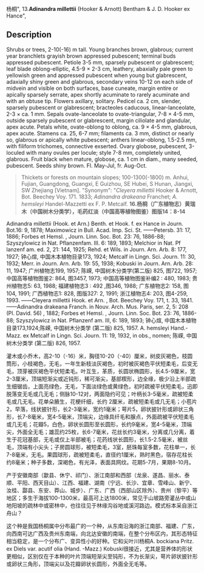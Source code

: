 杨桐",
13.**Adinandra millettii** (Hooker & Arnott) Bentham & J. D. Hooker ex Hance",

## Description
Shrubs or trees, 2-10(-16) m tall. Young branches brown, glabrous; current year branchlets grayish brown appressed pubescent; terminal buds appressed pubescent. Petiole 3-5 mm, sparsely pubescent or glabrescent; leaf blade oblong-elliptic, 4.5-9 × 2-3 cm, leathery, abaxially pale green to yellowish green and appressed pubescent when young but glabrescent, adaxially shiny green and glabrous, secondary veins 10-12 on each side of midvein and visible on both surfaces, base cuneate, margin entire or apically sparsely serrate, apex shortly acuminate to rarely acuminate and with an obtuse tip. Flowers axillary, solitary. Pedicel ca. 2 cm, slender, sparsely pubescent or glabrescent; bracteoles caducous, linear-lanceolate, 2-3 × ca. 1 mm. Sepals ovate-lanceolate to ovate-triangular, 7-8 × 4-5 mm, outside sparsely pubescent or glabrescent, margin ciliolate and glandular, apex acute. Petals white, ovate-oblong to oblong, ca. 9 × 4-5 mm, glabrous, apex acute. Stamens ca. 25, 6-7 mm; filaments ca. 3 mm, distinct or nearly so, glabrous or apically white pubescent; anthers linear-oblong, 1.5-2.5 mm, with filiform trichomes, connective exserted. Ovary globose, pubescent, 3-loculed with many ovules per locule; style 7-8 mm, completely united, glabrous. Fruit black when mature, globose, ca. 1 cm in diam., many seeded, pubescent. Seeds shiny brown. Fl. May-Jul, fr. Aug-Oct.

> Thickets or forests on mountain slopes; 100-1300(-1800) m. Anhui, Fujian, Guangdong, Guangxi, E Guizhou, SE Hubei, S Hunan, Jiangxi, SW Zhejiang [Vietnam].
  "Synonym": "*Cleyera millettii* Hooker &amp; Arnott, Bot. Beechey Voy. 171. 1833; *Adinandra drakeana* Franchet; *A. hemsleyi* Handel-Mazzetti ex F. P. Metcalf.
**16.杨桐（广东植物志）黄瑞木（中国树木分类学），毛药红淡（中国高等植物图鉴）图版14：8-14**

Adinandra millettii (Hook. et Arn.) Benth. et Hook. f. ex Hance in Journ. Bot.16: 9, 1878; Maximowicz in Bull. Acad. Imp. Sci. St. ——Petersb. 31: 17, 1886; Forbes et Hemsl. , Journ. Linn. Soc. Bot. 23: 76, 1886-88; Szyszylowicz in Nat. Pflanzenfam. Ⅲ. 6: 189, 1893; Melchior in Nat. Pf lanzenf am. ed. 2, 21: 144, 1925; Rehd. et Wils. in Journ. Arn. Arb. 8: 177, 1927; 钟心煊, 中国木本植物目录173, 1924; Metcalf in Lingn. Sci. Journ. 11: 30, 1932; Merr. in Journ. Arn. Arb. 19: 55, 1938; Kobuski in Journ. Arn. Arb. 28: 11, 1947; 广州植物志199, 1957; 陈嵘, 中国树木分类学(第二版) 825, 图722, 1957; 中国高等植物图鉴2: 864, 图3457, 1973; 中国高等植物图鉴补编2 : 480, 1983; 贵州植物志5: 63, 1988; 福建植物志3 : 492 ,图346, 1988; 广东植物志2: 158, 图104, 1991; 广西植物志1: 828, 图版327: 2, 1991; 浙江植物志4: 203, 图4-259, 1993. ——Cleyera millettii Hook. et Arn. , Bot. Beechey Voy. 171, t. 33, 1841. ——Adinandra drakeana Franch. in Nouv. Arch. Mus. Paris, ser. 2, 5: 208 (Pl. David. 56) , 1882; Forbes et Hemsl. , Journ. Linn. Soc. Bot. 23: 76, 1886-88; Szyszylowicz in Nat. Pflanzenf am. Ⅲ, 6: 189, 1893; 钟心煊, 中国木本植物目录173,1924;陈嵘, 中国树木分类学 (第二版) 825, 1957. A. hemsleyi Hand.-Mazz. ex Metcalf in Lingn. Sci. Journ. 11: 19, 1932, in obs., nomen; 陈嵘, 中国树木分类学 (第二版) 826, 1957.

灌木或小乔木，高2-10（-16）米，胸径10-20（-40）厘米，树皮灰褐色，枝圆筒形，小枝褐色，无毛，一年生新枝淡灰褐色，初时被灰褐色平伏短柔毛，后变无毛，顶芽被灰褐色平伏短柔毛。叶互生，革质，长圆状椭圆形，长4.5-9厘米，宽2-3厘米，顶端短渐尖或近钝形，稀可渐尖，基部楔形，边全缘，极少沿上半部疏生细锯齿，上面亮绿色，无毛，下面淡绿色或黄绿色，初时疏被平伏短柔毛，迅即脱落变无毛或几无毛；侧脉10-12对，两面隐约可见；叶柄长3-5毫米，疏被短柔毛或几无毛。花单朵腋生，花梗纤细，长约 2厘米，疏被短柔毛或几无毛；小苞片2，早落，线状披针形，长2-3毫米，宽约1毫米；萼片5，卵状披针形或卵状三角形，长7-8毫米，宽4-5毫米，顶端尖，边缘具纤毛和腺点，外面疏被平伏短柔毛或几无毛；花瓣5，白色，卵状长圆形至长圆形，长约9毫米，宽4-5毫米，顶端尖，外面全无毛；雄蕊约25枚，长6-7毫米，花丝长约3毫米，分离或几分离，着生于花冠基部，无毛或仅上半部被毛；花药线状长圆形，长1.5-2.5毫米，被丝毛，顶端有小尖头；子房圆球形，被短柔毛，3室，胚珠每室多数，花柱单一，长7-8毫米，无毛。果圆球形，疏被短柔毛，直径约1厘米，熟时黑色，宿存花柱长约8毫米；种子多数，深褐色，有光泽，表面具网纹。花期5-7月，果期8-10月。

产于安徽南部（歙县、休宁、祁门）、浙江南部和西部（龙泉、遂昌、丽水、泰顺、平阳、西天目山）、江西、福建、湖南（宁远、长沙、宜章、雪峰山、新宁、汝桂、酃县、东安、莽山、城步）、广东、广西（西部山区除外）、贵州（黎平）等地区；多生于海拔100-1300米，最高可上达1800米，常见于山坡路旁灌丛中或山地阳坡的疏林中或密林中，也往往见于林缘沟谷地或溪河路边。模式标本采自浙江舟山？

这个种是我国杨桐属中分布最广的一个种，从东南沿海的浙江南部、福建、广东，向西南可达广西及贵州东南端，向北达安徽的南端，在整个分布区内，其形态特征相当稳定，是一个分布广、变异性小的好种。它和尖叶川杨桐A. bockiana Pritz. ex Diels var. acutif olia (Hand. -Mazz.) Kobuski很接近，尤其是营养体的形状更相似，区别仅在于本种的叶片顶端短渐尖至钝形，不为长渐尖，萼片卵状披针形或卵状三角形，顶端尖以及花瓣卵状长圆形，外面全无毛等。
